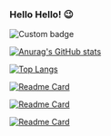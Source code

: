 ### Hello Hello! 😉

![Custom badge](https://img.shields.io/badge/Job%20Title-Software%20Engineer%2C%20and%20Developer-yellow)


[![Anurag's GitHub stats](https://github-readme-stats.vercel.app/api?username=sh-anousheh)](https://github.com/anuraghazra/github-readme-stats)

[![Top Langs](https://github-readme-stats.vercel.app/api/top-langs/?username=sh-anousheh)](https://github.com/anuraghazra/github-readme-stats)

[![Readme Card](https://github-readme-stats.vercel.app/api/pin/?username=sh-anousheh&repo=Networked-Yahtzee)](https://github.com/anuraghazra/github-readme-stats)

[![Readme Card](https://github-readme-stats.vercel.app/api/pin/?username=sh-anousheh&repo=Parallel-DBSCAN-Clustering-Algorithm-using-Apache-Spark)](https://github.com/anuraghazra/github-readme-stats)

[![Readme Card](https://github-readme-stats.vercel.app/api/pin/?username=sh-anousheh&repo=OpTiCs)](https://github.com/anuraghazra/github-readme-stats)


<!--
**sh-anousheh/sh-anousheh** is a ✨ _special_ ✨ repository because its `README.md` (this file) appears on your GitHub profile.

Here are some ideas to get you started:

- 🔭 I’m currently working on ...
- 🌱 I’m currently learning ...
- 👯 I’m looking to collaborate on ...
- 🤔 I’m looking for help with ...
- 💬 Ask me about ...
- 📫 How to reach me: ...
- 😄 Pronouns: ...
- ⚡ Fun fact: ...
-->
